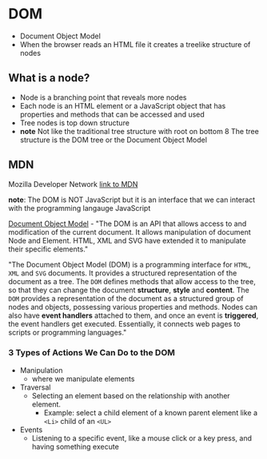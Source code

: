 # DOM
* Document Object Model
* When the browser reads an HTML file it creates a treelike structure of nodes

## What is a node?
* Node is a branching point that reveals more nodes
* Each node is an HTML element or a JavaScript object that has properties and methods that can be accessed and used
* Tree nodes is top down structure
* **note** Not like the traditional tree structure with root on bottom
8 The tree structure is the DOM tree or the Document Object Model

## MDN
Mozilla Developer Network
[link to MDN](https://developer.mozilla.org/en-US/)

**note**: The DOM is NOT JavaScript but it is an interface that we can interact with the programming langauge JavaScript

[Document Object Model](https://developer.mozilla.org/en-US/docs/Web/API/Document_Object_Model) - "The DOM is an API that allows access to and modification of the current document. It allows manipulation of document Node and Element. HTML, XML and SVG have extended it to manipulate their specific elements."

"The Document Object Model (DOM) is a programming interface for `HTML`, `XML` and `SVG` documents. It provides a structured representation of the document as a tree. The `DOM` defines methods that allow access to the tree, so that they can change the document **structure**, **style** and **content**. The `DOM` provides a representation of the document as a structured group of nodes and objects, possessing various properties and methods. Nodes can also have **event handlers** attached to them, and once an event is **triggered**, the event handlers get executed. Essentially, it connects web pages to scripts or programming languages."

### 3 Types of Actions We Can Do to the DOM
* Manipulation
    - where we manipulate elements
* Traversal
    - Selecting an element based on the relationship with another element.
        + Example: select a child element of a known parent element like a `<Li>` child of an `<UL>`
* Events
    - Listening to a specific event, like a mouse click or a key press, and having something execute
